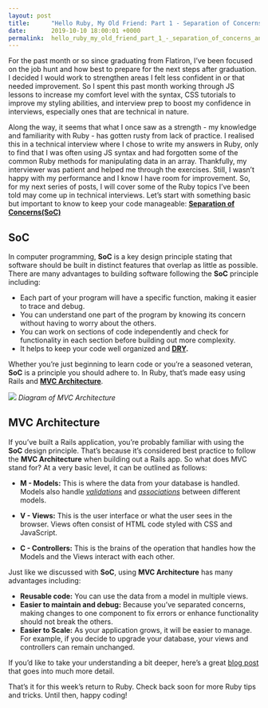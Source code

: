 ```yaml
---
layout: post
title:      "Hello Ruby, My Old Friend: Part 1 - Separation of Concerns and MVC"
date:       2019-10-10 18:00:01 +0000
permalink:  hello_ruby_my_old_friend_part_1_-_separation_of_concerns_and_mvc
---
```



For the past month or so since graduating from Flatiron, I’ve been focused on the job hunt and how best to prepare for the next steps after graduation.  I decided I would work to strengthen areas I felt less confident in or that needed improvement.  So I spent this past month working through JS lessons to increase my comfort level with the syntax, CSS tutorials to improve my styling abilities, and interview prep to boost my confidence in interviews, especially ones that are technical in nature.

Along the way, it seems that what I once saw as a strength - my knowledge and familiarity with Ruby - has gotten rusty from lack of practice.  I realised this in a technical interview where I chose to write my answers in Ruby, only to find that I was often using JS syntax and had forgotten some of the common Ruby methods for manipulating data in an array.  Thankfully, my interviewer was patient and helped me through the exercises.  Still, I wasn’t happy with my performance and I know I have room for improvement.  So, for my next series of posts, I will cover some of the Ruby topics I’ve been told may come up in technical interviews.  Let’s start with something basic but important to know to keep your code manageable: **[Separation of Concerns(SoC)](https://en.wikipedia.org/wiki/Separation_of_concerns)**

## SoC

In computer programming, **SoC** is a key design principle stating that software should be built in distinct features that overlap as little as possible.  There are many advantages to building software following the **SoC** principle including:

* Each part of your program will have a specific function, making it easier to trace and debug.
* You can understand one part of the program by knowing its concern without having to worry about the others.
* You can work on sections of code independently and check for functionality in each section before building out more complexity.
* It helps to keep your code well organized and **[DRY](https://en.wikipedia.org/wiki/Don%27t_repeat_yourself).**

Whether you’re just beginning to learn code or you’re a seasoned veteran, **SoC** is a principle you should adhere to.  In Ruby, that’s made easy using Rails and **[MVC Architecture]( https://www.sitepoint.com/model-view-controller-mvc-architecture-rails/)**.

![](https://www.guru99.com/images/1/122118_0445_MVCTutorial1.png)
*Diagram of MVC Architecture*

## MVC Architecture

If you’ve built a Rails application, you’re probably familiar with using the **SoC** design principle.  That’s because it’s considered best practice to follow the **MVC Architecture** when building out a Rails app.  So what does MVC stand for?  At a very basic level, it can be outlined as follows:

* **M - Models:** This is where the data from your database is handled.  Models also handle *[validations](https://guides.rubyonrails.org/active_record_validations.html)* and *[associations](https://guides.rubyonrails.org/association_basics.html)* between different models.

* **V - Views:** This is the user interface or what the user sees in the browser.  Views often consist of HTML code styled with CSS and JavaScript.

* **C - Controllers:** This is the brains of the operation that handles how the Models and the Views interact with each other.

Just like we discussed with **SoC**, using **MVC Architecture** has many advantages including:

* **Reusable code:** You can use the data from a model in multiple views.  
* **Easier to maintain and debug:** Because you’ve separated concerns, making changes to one component to fix errors or enhance functionality should not break the others.
* **Easier to Scale:** As your application grows, it will be easier to manage.  For example, if you decide to upgrade your database, your views and controllers can remain unchanged.

If you’d like to take your understanding a bit deeper, here’s a great [blog post](https://betterexplained.com/articles/intermediate-rails-understanding-models-views-and-controllers/) that goes into much more detail.  

That’s it for this week’s return to Ruby.  Check back soon for more Ruby tips and tricks.  Until then, happy coding!


